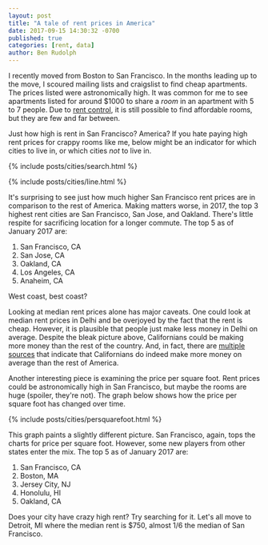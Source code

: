 ```yaml
---
layout: post
title: "A tale of rent prices in America"
date: 2017-09-15 14:30:32 -0700
published: true
categories: [rent, data]
author: Ben Rudolph
---
```


I recently moved from Boston to San Francisco. In the months leading up to the move, I scoured mailing lists and craigslist to find cheap apartments. The prices listed were astronomically high. It was common for me to see apartments listed for around $1000 to share a _room_ in an apartment with 5 to 7 people. Due to [rent control](https://www.sftu.org/rentcontrol/), it is still possible to find affordable rooms, but they are few and far between.

<!-- more -->

Just how high is rent in San Francisco? America? If you hate paying high rent prices for crappy rooms like me, below might be an indicator for which cities to live in, or which cities _not_ to live in.

{% include posts/cities/search.html %}

{% include posts/cities/line.html %}

It's surprising to see just how much higher San Francisco rent prices are in comparison to the rest of America. Making matters worse, in 2017, the top 3 highest rent cities are San Francisco, San Jose, and Oakland. There's little respite for sacrificing location for a longer commute. The top 5 as of January 2017 are:

1. San Francisco, CA
2. San Jose, CA
3. Oakland, CA
4. Los Angeles, CA
5. Anaheim, CA

West coast, best coast?

Looking at median rent prices alone has major caveats. One could look at median rent prices in Delhi and be overjoyed by the fact that the rent is cheap. However, it is plausible that people just make less money in Delhi on average. Despite the bleak picture above, Californians could be making more money than the rest of the country. And, in fact, there are [multiple](https://www.forbes.com/sites/jacquelynsmith/2013/11/27/the-u-s-cities-where-people-earn-the-biggest-and-smallest-paychecks/#369770d43b0d) [sources](http://www.businessinsider.com/best-places-to-live-in-america-for-a-high-salary-2016-3/#2-san-francisco-california-19) that indicate that Californians do indeed make more money on average than the rest of America.

Another interesting piece is examining the price per square foot. Rent prices could be astronomically high in San Francisco, but maybe the rooms are huge (spoiler, they're not). The graph below shows how the price per square foot has changed over time.

{% include posts/cities/persquarefoot.html %}

This graph paints a slightly different picture. San Francisco, again, tops the charts for price per square foot. However, some new players from other states enter the mix. The top 5 as of January 2017 are:

1. San Francisco, CA
2. Boston, MA
3. Jersey City, NJ
4. Honolulu, HI
5. Oakland, CA

Does your city have crazy high rent? Try searching for it. Let's all move to Detroit, MI where the median rent is $750, almost 1/6 the median of San Francisco.
